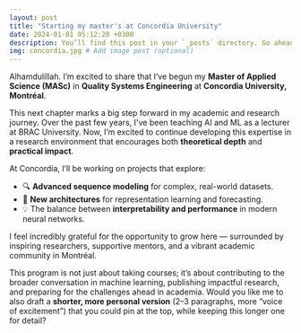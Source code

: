 ```yaml
---
layout: post
title: "Starting my master's at Concordia University"
date: 2024-01-01 05:12:20 +0300
description: You’ll find this post in your `_posts` directory. Go ahead and edit it and re-build the site to see your changes. # Add post description (optional)
img: concordia.jpg # Add image post (optional)
---
```


Alhamdulillah. I’m excited to share that I’ve begun my **Master of Applied Science (MASc)** in **Quality Systems Engineering** at **Concordia University, Montréal**.

This next chapter marks a big step forward in my academic and research journey. Over the past few years, I've been teaching AI and ML as a lecturer at BRAC University. Now, I’m excited to continue developing this expertise in a research environment that encourages both **theoretical depth** and **practical impact**.

At Concordia, I’ll be working on projects that explore:

* 🔍 **Advanced sequence modeling** for complex, real-world datasets.
* 🧩 **New architectures** for representation learning and forecasting.
* 💡 The balance between **interpretability and performance** in modern neural networks.

I feel incredibly grateful for the opportunity to grow here — surrounded by inspiring researchers, supportive mentors, and a vibrant academic community in Montréal.

This program is not just about taking courses; it’s about contributing to the broader conversation in machine learning, publishing impactful research, and preparing for the challenges ahead in academia.
Would you like me to also draft a **shorter, more personal version** (2–3 paragraphs, more “voice of excitement”) that you could pin at the top, while keeping this longer one for detail?
